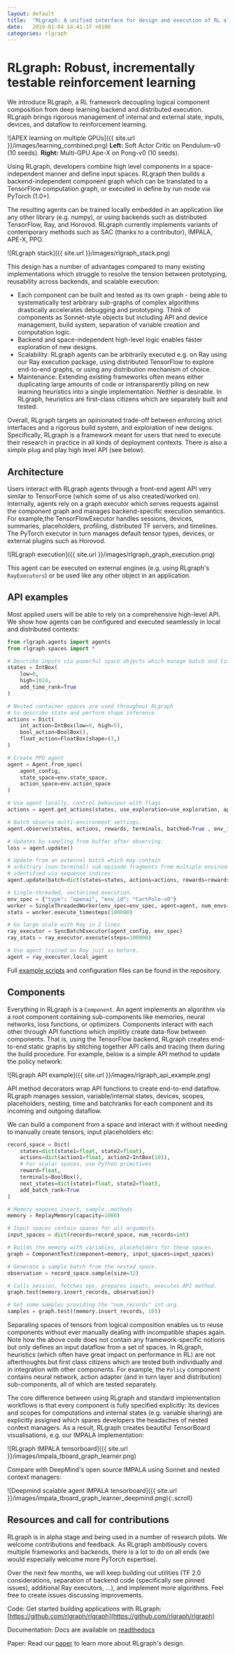 ```yaml
---
layout: default
title:  "RLgraph: A unified interface for design and execution of RL algorithms"
date:   2019-01-04 14:41:37 +0100
categories: rlgraph
---
```

# RLgraph: Robust, incrementally testable reinforcement learning

We introduce RLgraph, a RL framework decoupling logical component composition from deep learning backend and distributed execution. RLgraph brings rigorous management of internal and external state, inputs, devices, and dataflow to reinforcement learning.

![APEX learning on multiple GPUs]({{ site.url }}/images/learning_combined.png)
<span class="caption"><strong>Left:</strong> Soft Actor Critic on Pendulum-v0 (10 seeds). <strong>Right:</strong> Multi-GPU Ape-X on Pong-v0 (10 seeds).</span>

Using RLgraph, developers combine high level components in a space-independent manner and define input spaces. RLgraph then builds a backend-independent component graph which can be translated to a TensorFlow computation graph, or executed in define by run mode via PyTorch (1.0+).

The resulting agents can be trained locally embedded in an application like any other library (e.g. numpy), or using backends such as distributed TensorFlow, Ray, and Horovod. RLgraph currently implements variants of contemporary methods such as SAC (thanks to a contributor), IMPALA, APE-X, PPO.

![RLgraph stack]({{ site.url }}/images/rlgraph_stack.png)

This design has a number of advantages compared to many existing implementations which struggle to resolve the tension between prototyping, reusability across backends, and scalable execution:

- Each component can be built and tested as its own graph - being able to systematically test arbitrary sub-graphs of complex algorithms drastically accelerates debugging and prototyping. Think of components as Sonnet-style objects but including API and device management, build system, separation of variable creation and computation logic. 
- Backend and space-independent high-level logic enables faster exploration of new designs.
- Scalability: RLgraph agents can be arbitrarily executed e.g. on Ray using our Ray execution package, using distributed TensorFlow to explore end-to-end graphs, or using any distribution mechanism of choice. 
- Maintenance: Extending existing frameworks often means either duplicating large amounts of code or intransparently piling on new learning heuristics into a single implementation. Neither is desirable. In RLgraph, heuristics are first-class citizens which are separately built and tested.

Overall, RLgraph targets an opinionated trade-off between enforcing strict interfaces and a rigorous build system, and exploration of new designs. Specifically, RLgraph is a framework meant for users that need to execute their research in practice in all kinds of deployment contexts. There is also a simple plug and play high level API (see below).

## Architecture

Users interact with RLgraph agents through a front-end agent API very similar to TensorForce (which some of us also created/worked on). Internally, agents rely on a graph executor which serves requests against the component graph and manages backend-specific execution semantics. For example,the TensorFlowExecutor handles sessions, devices, summaries, placeholders, profiling, distributed TF servers, and timelines. The PyTorch executor in turn manages default tensor types, devices, or external plugins such as Horovod.

![RLgraph execution]({{ site.url }}/images/rlgraph_graph_execution.png)

This agent can be executed on external engines (e.g. using RLgraph's ```RayExecutors```) or be used like any other object in an application. 

## API examples 

Most applied users will be able to rely on a comprehensive high-level API. We show how agents can be configured and executed seamlessly in local and distributed contexts:

```python
from rlgraph.agents import agents
from rlgraph.spaces import *

# Describe inputs via powerful space objects which manage batch and time ranks.
states = IntBox(
	low=0,
	high=1024,
	add_time_rank=True
)

# Nested container spaces are used throughout RLgraph
# to describe state and perform shape inference.
actions = Dict(
	int_action=IntBox(low=0, high=5),
	bool_action=BoolBox(),
	float_action=FloatBox(shape=(3,)
)

# Create PPO agent
agent = Agent.from_spec(
    agent_config,
    state_space=env.state_space,
    action_space=env.action_space
)

# Use agent locally, control behaviour with flags.
actions = agent.get_actions(states, use_exploration=use_exploration, apply_preprocessing=True)

# Batch observe multi-environment settings.
agent.observe(states, actions, rewards, terminals, batched=True , env_id="env_3")

# Updates by sampling from buffer after observing.
loss = agent.update()

# Update from an external batch which may contain 
# arbitrary (non-terminal) sub-episode fragments from multiple environments,
# identified via sequence indices:
agent.update(batch=dict(states=states, actions=actions, rewards=rewards, terminals=terminals, sequence_indices=sequence_indices)

# Single-threaded, vectorized execution. 
env_spec = {"type": "openai", "env_id": "CartPole-v0"}
worker = SingleThreadedWorker(env_spec=env_spec, agent=agent, num_envs=8)
stats = worker.execute_timesteps(100000)

# Go large scale with Ray in 2 lines.
ray_executor = SyncBatchExecutor(agent_config, env_spec)
ray_stats = ray_executor.execute(steps=100000)

# Use agent trained on Ray just as before.
agent = ray_executor.local_agent
```
Full [example scripts](https://github.com/rlgraph/rlgraph/tree/master/examples) and configuration files can be found in the repository. 

## Components

Everything in RLgraph is a ```Component```. An agent implements an algorithm via a root component containing sub-components like memories, neural networks, loss functions, or optimizers. Components interact with each other through API functions which impliitly create data-flow between components. That is, using the TensorFlow backend, RLgraph creates end-to-end static graphs by stitching together API calls and tracing them during the build procedure. For example, below is a simple API method to update the policy network:

![RLgraph API example]({{ site.url }}/images/rlgraph_api_example.png)

API method decorators wrap API functions to create end-to-end dataflow. RLgraph manages session, variable/internal states, devices, scopes, placeholders, nesting, time and batchranks for each component and its incoming and outgoing dataflow.

We can build a component from a space and interact with it without needing to manually create tensors, input placeholders etc:

```python
record_space = Dict(
    states=dict(state1=float, state2=float),
    actions=dict(action1=float, action2=IntBox(10)),
    # For scalar spaces, use Python primitives
    reward=float,
    terminals=BoolBox(),
    next_states=dict(state1=float, state2=float),
    add_batch_rank=True
)

# Memory exposes insert, sample..methods
memory = ReplayMemory(capacity=1000) 

# Input spaces contain spaces for all arguments.
input_spaces = dict(records=record_space, num_records=int)

# Builds the memory with variables, placeholders for these spaces.
graph = ComponentTest(component=memory, input_spaces=input_spaces)

# Generate a sample batch from the nested space.
observation = record_space.sample(size=32)

# Calls session, fetches ops, prepares inputs, executes API method.
graph.test(memory.insert_records, observation))

# Get some samples providing the "num_records" int-arg.
samples = graph.test((memory.insert_records, 10))
```

Separating spaces of tensors from logical composition enables us to reuse components without ever manually dealing with incompatible shapes again. Note how the above code does not contain any framework-specific notions but only defines an input dataflow from a set of spaces. In RLgraph, heuristics (which often have great impact on performance in RL) are not afterthoughts but first class citizens which are tested both individually and in integration with other components. For example, the ```Policy``` component contains neural network, action adapter (and in turn layer and distribution) sub-components, all of which are tested separately.

The core difference between using RLgraph and standard implementation workflows is that every component is fully specified explicitly: Its devices and scopes for computations and internal states (e.g. variable sharing) are explicitly assigned which spares developers the headaches of nested context managers. As a result, RLgraph creates beautiful TensorBoard visualisations, e.g. our IMPALA implementation:

![RLgraph IMPALA tensorboard]({{ site.url }}/images/impala_tboard_graph_learner.png)

Compare with DeepMind's open source IMPALA using Sonnet and nested context managers:

<span class="image-scroll-container horizontal">
![Deepmind scalable agent IMPALA tensorboard]({{ site.url }}/images/impala_tboard_graph_learner_deepmind.png){:.scroll}
</span>


## Resources and call for contributions

RLgraph is in alpha stage and being used in a number of research pilots. We welcome contributions and feedback. As RLgraph ambitiously covers multiple frameworks and backends, there is a lot to do on all ends (we would especially welcome more PyTorch expertise).

Over the next few months, we will keep building out utilities (TF 2.0 considerations, separation of backend code (specifically see pinned issues), additional Ray executors, ...), and implement more algorithms. Feel free to create issues discussing improvements.

Code: Get started building applications with RLgraph: [https://github.com/rlgraph/rlgraph](https://github.com/rlgraph/rlgraph)

Documentation: Docs are available on [readthedocs](https://rlgraph.readthedocs.io/en/latest/?badge=latest)

Paper: Read our [paper](https://arxiv.org/abs/1810.09028) to learn more about RLgraph's design.     
